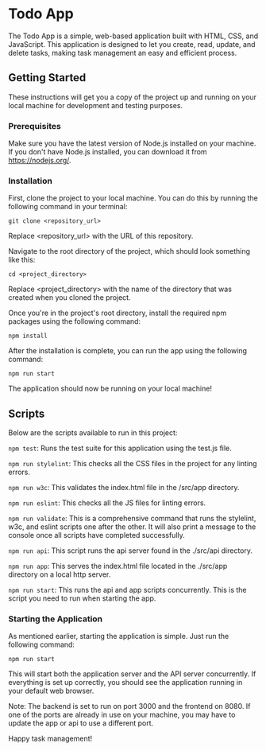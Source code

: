 # Todo App

The Todo App is a simple, web-based application built with HTML, CSS, and JavaScript. This application is designed to let you create, read, update, and delete tasks, making task management an easy and efficient process.

## Getting Started
These instructions will get you a copy of the project up and running on your local machine for development and testing purposes.

### Prerequisites
Make sure you have the latest version of Node.js installed on your machine. If you don't have Node.js installed, you can download it from https://nodejs.org/.

### Installation
First, clone the project to your local machine. You can do this by running the following command in your terminal:
```
git clone <repository_url>
```
Replace <repository_url> with the URL of this repository.

Navigate to the root directory of the project, which should look something like this:
```
cd <project_directory>
```
Replace <project_directory> with the name of the directory that was created when you cloned the project.

Once you're in the project's root directory, install the required npm packages using the following command:
```
npm install
```
After the installation is complete, you can run the app using the following command:
```
npm run start
```
The application should now be running on your local machine!

## Scripts
Below are the scripts available to run in this project:

`npm test`: Runs the test suite for this application using the test.js file.

`npm run stylelint`: This checks all the CSS files in the project for any linting errors.

`npm run w3c`: This validates the index.html file in the /src/app directory.

`npm run eslint`: This checks all the JS files for linting errors.

`npm run validate`: This is a comprehensive command that runs the stylelint, w3c, and eslint scripts one after the other. It will also print a message to the console once all scripts have completed successfully.

`npm run api`: This script runs the api server found in the ./src/api directory.

`npm run app`: This serves the index.html file located in the ./src/app directory on a local http server.

`npm run start`: This runs the api and app scripts concurrently. This is the script you need to run when starting the app.

### Starting the Application
As mentioned earlier, starting the application is simple. Just run the following command:

```
npm run start
```
This will start both the application server and the API server concurrently. If everything is set up correctly, you should see the application running in your default web browser.

Note: The backend is set to run on port 3000 and the frontend on 8080. If one of the ports are already in use on your machine, you may have to update the app or api to use a different port.

Happy task management!